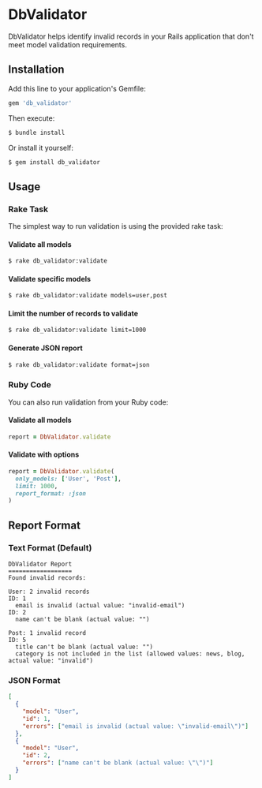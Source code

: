 # DbValidator

DbValidator helps identify invalid records in your Rails application that don't meet model validation requirements.

## Installation

Add this line to your application's Gemfile:

```ruby
gem 'db_validator'
```

Then execute:

```bash
$ bundle install
```

Or install it yourself:

```bash
$ gem install db_validator
```

## Usage

### Rake Task

The simplest way to run validation is using the provided rake task:

#### Validate all models

```bash
$ rake db_validator:validate
```

#### Validate specific models

```bash
$ rake db_validator:validate models=user,post
```

#### Limit the number of records to validate

```bash
$ rake db_validator:validate limit=1000
```

#### Generate JSON report

```bash
$ rake db_validator:validate format=json
```

### Ruby Code

You can also run validation from your Ruby code:

#### Validate all models

```ruby
report = DbValidator.validate
```

#### Validate with options

```ruby
report = DbValidator.validate(
  only_models: ['User', 'Post'],
  limit: 1000,
  report_format: :json
)
```

## Report Format

### Text Format (Default)

```
DbValidator Report
==================
Found invalid records:

User: 2 invalid records
ID: 1
  email is invalid (actual value: "invalid-email")
ID: 2
  name can't be blank (actual value: "")

Post: 1 invalid record
ID: 5
  title can't be blank (actual value: "")
  category is not included in the list (allowed values: news, blog, actual value: "invalid")
```

### JSON Format

```json
[
  {
    "model": "User",
    "id": 1,
    "errors": ["email is invalid (actual value: \"invalid-email\")"]
  },
  {
    "model": "User",
    "id": 2,
    "errors": ["name can't be blank (actual value: \"\")"]
  }
]
```

